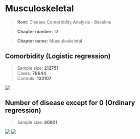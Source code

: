 # Musculoskeletal

> **Root:** Disease Comorbidity Analysis - Baseline

> **Chapter number:** 13  

> **Chapter name:** Musculoskeletal  

## Comorbidity (Logistic regression)
> Sample size: **212751**  
> Cases: **79644**  
> Controls: **133107**
<img src="/Chapter/Figures/Incidence/LG/Chapter_13.png"/>
<CsvTable src="/Chapter_Data/Incidence/LG/LG_Chapter_13.csv" label="🔍 View full results" />

## Number of disease except for 0 (Ordinary regression)
> Sample size: **80801**
<img src="/Chapter/Figures/Incidence/Histogram/Chapter_13_in.png"/>
<CsvTable src="/Chapter_Data/Incidence/Histogram/Chapter_13_in.csv" label="🔍 View full results" />

<img src="/Chapter/Figures/Incidence/ORD/Chapter_13.png"/>
<CsvTable src="/Chapter_Data/Incidence/ORD/ORD_Chapter_13.csv" label="🔍 View full results" />
